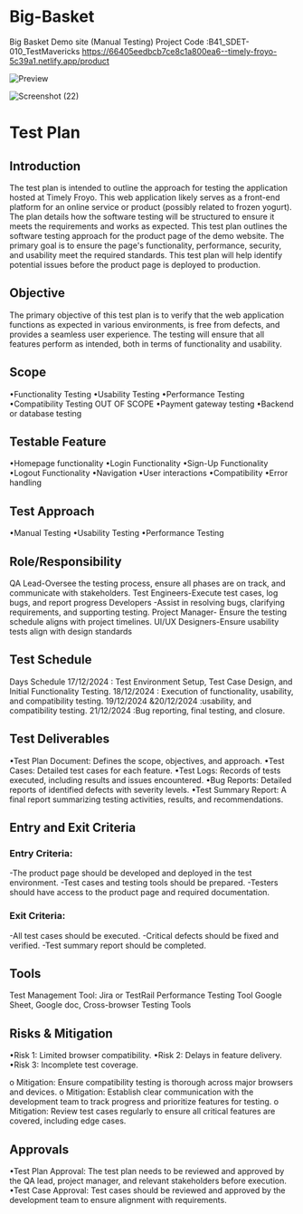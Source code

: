 # Big-Basket
Big Basket Demo site (Manual Testing) Project Code :B41_SDET-010_TestMavericks
https://66405eedbcb7ce8c1a800ea6--timely-froyo-5c39a1.netlify.app/product


![Preview](https://github.com/user-attachments/assets/7ab64bfb-a30a-486a-b9f3-5fa4baa07e42)


![Screenshot (22)](https://github.com/user-attachments/assets/61b960d2-2ed4-4f76-959e-e7539df33a03)



# Test Plan
##	Introduction
The test plan is intended to outline the approach for testing the application hosted at Timely Froyo. This web application likely serves as a front-end platform for an online service or product (possibly related to frozen yogurt). The plan details how the software testing will be structured to ensure it meets the requirements and works as expected. This test plan outlines the software testing approach for the product page of the demo website. The primary goal is to ensure the page's functionality, performance, security, and usability meet the required standards. This test plan will help identify potential issues before the product page is deployed to production.
##  Objective
The primary objective of this test plan is to verify that the web application functions as expected in various environments, is free from defects, and provides a seamless user experience. The testing will ensure that all features perform as intended, both in terms of functionality and usability.
##  Scope
•Functionality Testing
•Usability Testing
•Performance Testing
•Compatibility Testing
OUT OF SCOPE
•Payment gateway testing
•Backend or database testing

## Testable Feature
•Homepage functionality
•Login Functionality
•Sign-Up Functionality
•Logout Functionality
•Navigation
•User interactions
•Compatibility
•Error handling

## Test Approach
•Manual Testing
•Usability Testing
•Performance Testing

## Role/Responsibility
QA Lead-Oversee the testing process, ensure all phases are on track, and communicate with stakeholders.
Test Engineers-Execute test cases, log bugs, and report progress
Developers -Assist in resolving bugs, clarifying requirements, and supporting testing.
Project Manager- Ensure the testing schedule aligns with project timelines.
UI/UX Designers-Ensure usability tests align with design standards

## Test Schedule
Days	                          Schedule
17/12/2024	                 : Test Environment Setup, Test Case Design, and Initial Functionality Testing.
18/12/2024	                 : Execution of functionality, usability, and compatibility testing.
19/12/2024 &20/12/2024       :usability, and compatibility testing.
21/12/2024	                 :Bug reporting, final testing, and closure.

## Test Deliverables
•Test Plan Document: Defines the scope, objectives, and approach.
•Test Cases: Detailed test cases for each feature.
•Test Logs: Records of tests executed, including results and issues encountered.
•Bug Reports: Detailed reports of identified defects with severity levels.
•Test Summary Report: A final report summarizing testing activities, results, and recommendations.

## Entry and Exit Criteria
### Entry Criteria:
-The product page should be developed and deployed in the test environment.
-Test cases and testing tools should be prepared.
-Testers should have access to the product page and required documentation.
### Exit Criteria:
-All test cases should be executed.
-Critical defects should be fixed and verified.
-Test summary report should be completed.

## Tools
Test Management Tool: Jira or TestRail 
Performance Testing Tool
Google Sheet, Google doc, Cross-browser Testing Tools

## Risks & Mitigation
•Risk 1: Limited browser compatibility.
•Risk 2: Delays in feature delivery.
•Risk 3: Incomplete test coverage.

o Mitigation: Ensure compatibility testing is thorough across major browsers and devices.
o Mitigation: Establish clear communication with the development team to track progress and prioritize features for testing.
o Mitigation: Review test cases regularly to ensure all critical features are covered, including edge cases.

## Approvals
•Test Plan Approval: The test plan needs to be reviewed and approved by the QA lead, project manager, and relevant stakeholders before execution.
•Test Case Approval: Test cases should be reviewed and approved by the development team to ensure alignment with requirements.


